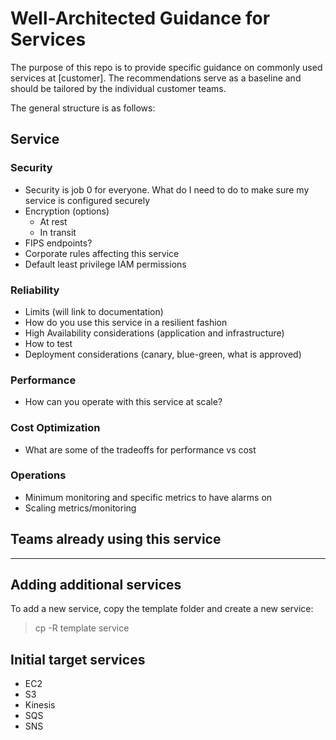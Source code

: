 # Well-Architected Guidance for Services

The purpose of this repo is to provide specific guidance on commonly used services at [customer]. The recommendations serve as a baseline and should be tailored by the individual customer teams.

The general structure is as follows:

## Service
### Security
- Security is job 0 for everyone. What do I need to do to make sure my service is configured securely
- Encryption (options)
  - At rest
  - In transit
- FIPS endpoints?
- Corporate rules affecting this service
- Default least privilege IAM permissions
### Reliability
- Limits (will link to documentation)
- How do you use this service in a resilient fashion
- High Availability considerations (application and infrastructure)
- How to test
- Deployment considerations (canary, blue-green, what is approved)
### Performance
- How can you operate with this service at scale?
### Cost Optimization
- What are some of the tradeoffs for performance vs cost
### Operations
- Minimum monitoring and specific metrics to have alarms on
- Scaling metrics/monitoring

## Teams already using this service

***
## Adding additional services
To add a new service, copy the template folder and create a new service:
> cp -R template service

## Initial target services
- EC2
- S3
- Kinesis
- SQS
- SNS
